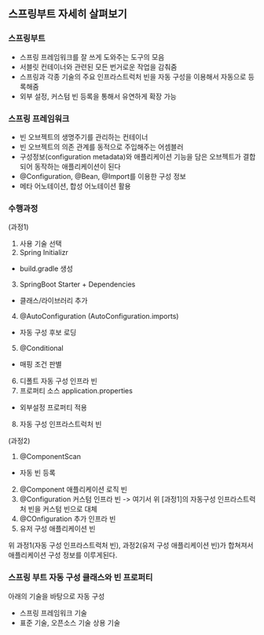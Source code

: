 ## 스프링부트 자세히 살펴보기

### 스프링부트
- 스프링 프레임워크를 잘 쓰게 도와주는 도구의 모음
- 서블릿 컨테이너와 관련된 모든 번거로운 작업을 감춰줌
- 스프링과 각종 기술의 주요 인프라스트럭처 빈을 자동 구성을 이용해서 자동으로 등록해줌
- 외부 설정, 커스텀 빈 등록을 통해서 유연하게 확장 가능

### 스프링 프레임워크
- 빈 오브젝트의 생명주기를 관리하는 컨테이너
- 빈 오브젝트의 의존 관계를 동적으로 주입해주는 어셈블러
- 구성정보(configuration metadata)와 애플리케이션 기능을 담은 오브젝트가 결합되어 동작하는 애플리케이션이 된다
- @Configuration, @Bean, @Import를 이용한 구성 정보
- 메타 어노테이션, 합성 어노테이션 활용 

### 수행과정 
(과정1)
1) 사용 기술 선택
2) Spring Initializr
- build.gradle 생성
3) SpringBoot Starter + Dependencies
- 클래스/라이브러리 추가
4) @AutoConfiguration (AutoConfiguration.imports)
- 자동 구성 후보 로딩
5) @Conditional
- 매핑 조건 판별
6) 디폴트 자동 구성 인프라 빈
7) 프로퍼티 소스 application.properties
- 외부설정 프로퍼티 적용
8) 자동 구성 인프라스트럭처 빈 

(과정2)
1) @ComponentScan
- 자동 빈 등록 
2) @Component 애플리케이션 로직 빈 
3) @Configuration 커스텀 인프라 빈
-> 여기서 위 [과정1]의 자동구성 인프라스트럭처 빈을 커스텀 빈으로 대체
4) @COnfiguration 추가 인프라 빈
5) 유저 구성 애플리케이션 빈

위 과정1(자동 구성 인프라스트럭처 빈), 과정2(유저 구성 애플리케이션 빈)가 합쳐져서 애플리케이션 구성 정보를 이루게된다.


### 스프링 부트 자동 구성 클래스와 빈 프로퍼티
아래의 기술을 바탕으로 자동 구성
- 스프링 프레임워크 기술
- 표준 기술, 오픈소스 기술 상용 기술